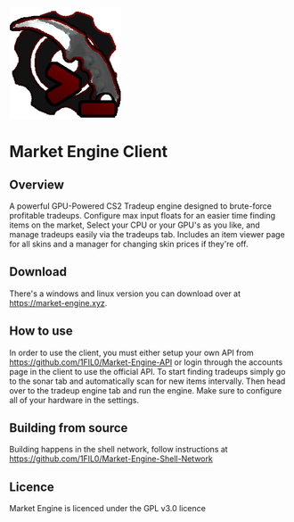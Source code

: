 ![](readme_assets/market_engine_client.png)
# Market Engine Client

## Overview
A powerful GPU-Powered CS2 Tradeup engine designed to brute-force profitable tradeups. Configure max input floats for an easier time finding items on the market, Select your CPU or your GPU's as you like, 
and manage tradeups easily via the tradeups tab. Includes an item viewer page for all skins and a manager for changing skin prices if they're off.

## Download
There's a windows and linux version you can download over at https://market-engine.xyz.

## How to use
In order to use the client, you must either setup your own API from https://github.com/1FIL0/Market-Engine-API or login through the accounts page
in the client to use the official API. To start finding tradeups simply go to the sonar tab and automatically scan for new items
intervally. Then head over to the tradeup engine tab and run the engine. Make sure to configure all of your hardware in the settings.

## Building from source
Building happens in the shell network, follow instructions at https://github.com/1FIL0/Market-Engine-Shell-Network

## Licence
Market Engine is licenced under the GPL v3.0 licence











